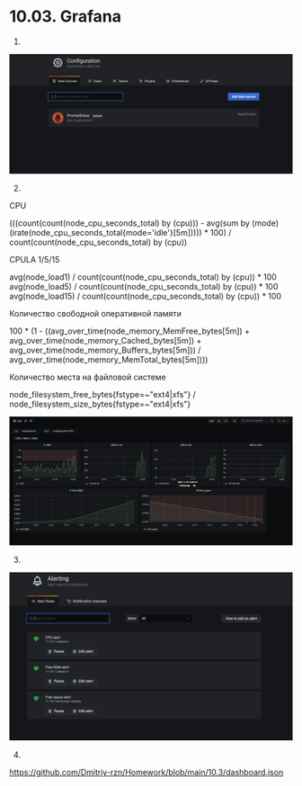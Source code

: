# 10.03. Grafana

1.   

![datasource](https://github.com/Dmitriy-rzn/Homework/blob/main/10.3/data%20sources.PNG)

2.   
CPU  

(((count(count(node_cpu_seconds_total) by (cpu))) - avg(sum by (mode)(irate(node_cpu_seconds_total{mode='idle'}[5m])))) * 100) / count(count(node_cpu_seconds_total) by (cpu))  

CPULA 1/5/15  

avg(node_load1) /  count(count(node_cpu_seconds_total) by (cpu)) * 100  
avg(node_load5) /  count(count(node_cpu_seconds_total) by (cpu)) * 100  
avg(node_load15) /  count(count(node_cpu_seconds_total) by (cpu)) * 100  

Количество свободной оперативной памяти  

100 * (1 - ((avg_over_time(node_memory_MemFree_bytes[5m]) + avg_over_time(node_memory_Cached_bytes[5m]) + avg_over_time(node_memory_Buffers_bytes[5m])) / avg_over_time(node_memory_MemTotal_bytes[5m])))  

Количество места на файловой системе  

node_filesystem_free_bytes{fstype=~"ext4|xfs"} / node_filesystem_size_bytes{fstype=~"ext4|xfs"}

![dash](https://github.com/Dmitriy-rzn/Homework/blob/main/10.3/dash.PNG)  

3.   

![alerts](https://github.com/Dmitriy-rzn/Homework/blob/main/10.3/alerts.PNG)  

4.   

https://github.com/Dmitriy-rzn/Homework/blob/main/10.3/dashboard.json

